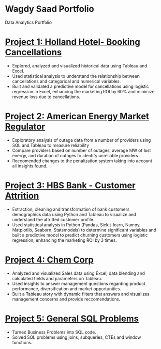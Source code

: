 # Wagdy Saad Portfolio
Data Analytics Portfolio


# [Project 1: Holland Hotel- Booking Cancellations](https://github.com/msaad00/Project-1-files.git)
* Explored, analyzed and visualized historical data using Tableau and Excel.
* Used statistical analysis to understand the relationship between cancellations and categorical and numerical variables.
* Built and validated a predictive model for cancellations using logistic regression in Excel, enhancing the marketing ROI by 60% and minimize revenue loss due to cancellations.

# [Project 2: American Energy Market Regulator](https://github.com/msaad00/Project-2-files.git)
* Exploratory analysis of outage data from a number of providers using SQL and Tableau to measure reliability
* Compare providers based on number of outages, average MW of lost energy, and duration of outages to identify unreliable providers
* Reccomended changes to the penalization system taking into account all insights found.

# [Project 3: HBS Bank - Customer Attrition](https://github.com/msaad00/Project-3-files.git)
* Extraction, cleaning and transformation of bank customers demographics data using Python and Tableau to visualize and understand the attritted customer  profile.
* Used statistical analysis in Python (Pandas, Sickit-learn, Numpy, Matplotlib, Seaborn, Statsmodels) to determine significant variables and built a predictive model to predict churning customers using logistic regression,
  enhancing the marketing ROI by 3 times.

# [Project 4: Chem Corp](https://github.com/msaad00/Project-4-files.git)
* Analyzed and visualized Sales data using Excel, data blending and calculated fields and parameters on Tableau.
* Used insights to answer management questions regarding product performance, diversification and market opportunities. 
* Built a Tableau story with dynamic filters that answers and visualizes management concerns and provide reccomendations.

# [Project 5: General SQL Problems](https://github.com/msaad00/SQL.git)
* Turned Business Problems into SQL code.
* Solved SQL problems using joins, subqueries, CTEs and window functions.
